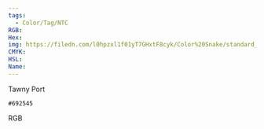 ```yaml
---
tags:
  - Color/Tag/NTC
RGB:
Hex:
img: https://filedn.com/l0hpzxl1f01yT7GHxtF8cyk/Color%20Snake/standard_csv_to_svg//692545.svg
CMYK:
HSL:
Name:
---
```

Tawny Port
```palette
#692545
```
RGB
